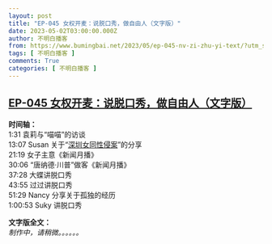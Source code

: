 ```yaml
---
layout: post
title: "EP-045 女权开麦：说脱口秀，做自由人（文字版）"
date: 2023-05-02T03:00:00.000Z
author: 不明白播客
from: https://www.bumingbai.net/2023/05/ep-045-nv-zi-zhu-yi-text/?utm_source=rss&utm_medium=rss&utm_campaign=ep-045-nv-zi-zhu-yi-text
tags: [ 不明白播客 ]
comments: True
categories: [ 不明白播客 ]
---
```

<!--1682996400000-->
[EP-045 女权开麦：说脱口秀，做自由人（文字版）](https://www.bumingbai.net/2023/05/ep-045-nv-zi-zhu-yi-text/?utm_source=rss&utm_medium=rss&utm_campaign=ep-045-nv-zi-zhu-yi-text)
------

<div>
<div id="buzzsprout-player-12763917"></div><script src="https://www.buzzsprout.com/1982525/12763917-.js?container_id=buzzsprout-player-12763917&#038;player=small" type="text/javascript" charset="utf-8"></script><p><strong>时间轴：<br></strong>1:31 袁莉与“喵喵”的访谈<br>13:07 Susan 关于“<a rel="noreferrer noopener" href="https://www.thepaper.cn/newsDetail_forward_7915868" target="_blank">深圳女同性侵案</a>”的分享<br>21:19 女子主意《新闻月播》<br>30:06 “唐纳德·川普”做客《新闻月播》<br>37:28 大蝶讲脱口秀<br>43:55 过过讲脱口秀<br>51:29 Nancy 分享关于孤独的经历<br>1:00:53 Suky 讲脱口秀</p><p><strong>文字版全文：<br></strong><em>制作中，请稍微。。。。。。</em></p><p></p><p></p><p></p>
</div>
